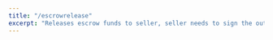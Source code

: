 ```yaml
---
title: "/escrowrelease"
excerpt: "Releases escrow funds to seller, seller needs to sign the output transaction and send to the network. User role represents either 'buyer' or 'arbiter'. Enter in rawTx if this is an external payment release."
---
```

